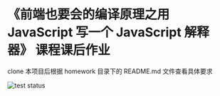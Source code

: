 # 《前端也要会的编译原理之用 JavaScript 写一个 JavaScript 解释器》 课程课后作业

clone 本项目后根据 homework 目录下的 README.md 文件查看具体要求

![test status](https://github.com/kongmoumou/jsjs-homework/actions/workflows/test.yml/badge.svg)
